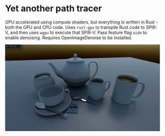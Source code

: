 # Yet another path tracer

GPU accelerated using compute shaders, but everything is written in Rust - both the GPU and CPU code. Uses `rust-gpu` to transpile Rust code to SPIR-V, and then uses `wgpu` to execute that SPIR-V. Pass feature flag `oidn` to enable denoising. Requires OpenImageDenoise to be installed.

![](image.png)
